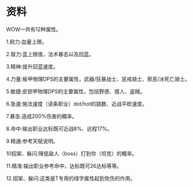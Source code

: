 # 资料
WOW一共有12种属性。

1.耐力:血量上限。

2.智力:蓝上限值，法术暴击以及回蓝。

3.精神:提升回蓝速度。

4.力量:板甲物理DPS的主要属性，武器/狂暴战士、惩戒骑士、邪恶/冰死亡骑士。

5.敏捷:皮锁甲物理DPS的主要属性，包括野德、猎人、盗贼。

6.急速:施法速度（读条职业）dot/hot的跳数、近战平砍速度。

7.暴击:造成200%伤害的概率。

8.命中:输出职业达标既可近战8%、远程17%。

9.精通:参考天赋说明。

10招架、躲闪:降低敌人（boss）打到你（坦克）的概率。

11.精准:输出职业参考命中，达标既可26达标等等。

12.招架、躲闪:这类是T专用的绿字属性起到免伤的作用。
